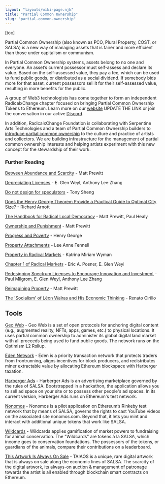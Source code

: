 ```yaml
---
layout: "layouts/wiki-page.njk"
title: "Partial Common Ownership"
slug: "partial-common-ownership"
---
```

[toc]

Partial Common Ownership (also known as PCO, Plural Property, COST, or SALSA) is a new way of managing assets that is fairer and more efficient than those under capitalism or communism.

In Partial Common Ownership systems, assets belong to no one and everyone. An asset’s current possessor must self-assess and declare its value. Based on the self-assessed value, they pay a fee, which can be used to fund public goods, or distributed as a social dividend.  If somebody bids more for that asset, current possessors sell it for their self-assessed value, resulting in more benefits for the public.

A group of Web3 technologists has come together to form an independent RadicalxChange chapter focused on bringing Partial Common Ownership Tokens to Ethereum.  Learn more on our [website](https://partialcommonownership.com) UPDATE THE LINK or join the conversation in our active [Discord](https://discord.gg/CjxV954JMT).

In addition, RadicalxChange Foundation is collaborating with Serpentine Arts Technologies and a team of Partial Common Ownership builders to [introduce partial common ownership](/wiki/pco-art) to the culture and practice of artists and collectors. We are building infrastructure for the management of partial common ownership interests and helping artists experiment with this new concept for the stewardship of their work.

### Further Reading

[Between Abundance and Scarcity](/media/blog/between-scarcity-and-abundance/) - Matt Prewitt

[Depreciating Licenses](https://papers.ssrn.com/sol3/papers.cfm?abstract_id=2744810) - E. Glen Weyl, Anthony Lee Zhang

[Do not design for speculators](https://tonysheng.substack.com/p/dont-design-speculators) - Tony Sheng

[Does the Henry George Theorem Provide a Practical Guide to Optimal City Size?](https://onlinelibrary.wiley.com/doi/abs/10.1111/j.1536-7150.2004.00334.x) - Richard Arnott

[The Handbook for Radical Local Democracy](/media/papers/The_Handbook_for_Radical_Local_Democracy.pdf) - Matt Prewitt, Paul Healy

[Ownership and Punishment](/media/papers/ownership-and-punishment.pdf) - Matt Prewitt

[Progress and Poverty](https://en.wikipedia.org/wiki/Progress_and_Poverty) - Henry George

[Property Attachments](https://lawreview.uchicago.edu/publication/property-attachmentss) - Lee Anne Fennell

[Property in Radical Markets](https://lawreview.uchicago.edu/publication/property-radical-marketss) - Katrina Miriam Wyman

[Chapter 1 of Radical Markets](http://assets.press.princeton.edu/chapters/s11222.pdf) - Eric A. Posner, E. Glen Weyl

[Redesigning Spectrum Licenses to Encourage Innovation and Investment](/media/papers/redesigning-spectrum-licenses-to-encourage-innovation-and-investment.pdf) - Paul Milgrom, E. Glen Weyl, Anthony Lee Zhang

[Reimagining Property](https://medium.com/blockchannel/reimagining-property-fbce9d3832a4) - Matt Prewitt

[The 'Socialism' of Léon Walras and His Economic Thinking](https://www.jstor.org/stable/3486110?seq=1#page_scan_tab_contents) - Renato Cirillo

## Tools

[Geo Web](https://geoweb.land/) - Geo Web is a set of open protocols for anchoring digital content (e.g., augmented reality, NFTs, apps, games, etc.) to physical locations. It uses partial common ownership to administer its global digital land market with all proceeds being used to fund public goods. The network runs on the Optimism L2 Rollup.

[Eden Network](https://www.edennetwork.io/) - Eden is a priority transaction network that protects traders from frontrunning, aligns incentives for block producers, and redistributes miner extractable value by allocating Ethereum blockspace with Harberger taxation.

[Harberger Ads](https://hads.xyz/) - Harberger Ads is an advertising marketplace governed by the rules of SALSA. Bootstrapped in a hackathon, the application allows you to sell ad space on your site or to possess other people's ad spaces. In its current version, Harberger Ads runs on Ethereum's test network.

[Nonomos](https://nonomos.com/) - Nonomos is a pilot application on Ethereum’s Rinkeby test network that by means of SALSA, governs the rights to cast YouTube videos on the associated site nonomos.com. Beyond that, it lets you mint and interact with additional unique tokens that work like SALSA.

[Wildcards](https://wildcards.world/) - Wildcards applies gamification of market powers to fundraising for animal conservation. The "Wildcards" are tokens à la SALSA, which income goes to conservation foundations. The possessors of the tokens, or guardians of the animals, compare their contributions on a leaderboard.

[This Artwork Is Always On Sale](https://thisartworkisalwaysonsale.com/) - TAIAOS is a unique, rare digital artwork that is always on sale along the economic lines of SALSA. The scarcity of the digital artwork, its always-on auction & management of patronage towards the artist is all enabled through blockchain smart contracts on Ethereum.
